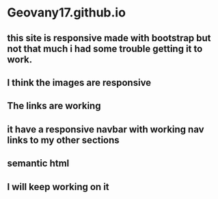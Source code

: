 # Geovany17.github.io

## this site is responsive made with bootstrap but not that much i had some trouble getting it to work.

## I think the images are responsive

## The links are working

## it have a responsive navbar with working nav links to my other sections

## semantic html

## I will keep working on it

